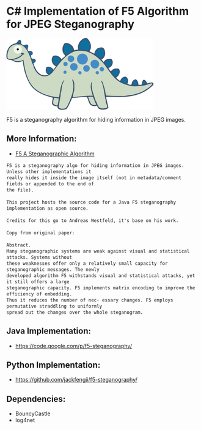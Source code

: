 # C# Implementation of F5 Algorithm for JPEG Steganography

![](steganosaurus.png)

F5 is a steganography algorithm for hiding information in JPEG images.

## More Information:
* [F5 A Steganographic Algorithm](F5-A-Steganographic-Algorithm.pdf)

```text
F5 is a steganography algo for hiding information in JPEG images.  Unless other implementations it 
really hides it inside the image itself (not in metadata/comment fields or appended to the end of
the file).

This project hosts the source code for a Java F5 steganography implementation as open source.

Credits for this go to Andreas Westfeld, it's base on his work.

Copy from original paper:

Abstract.
Many steganographic systems are weak against visual and statistical attacks. Systems without
these weaknesses offer only a relatively small capacity for steganographic messages. The newly 
developed algorithm F5 withstands visual and statistical attacks, yet it still offers a large 
steganographic capacity. F5 implements matrix encoding to improve the efficiency of embedding. 
Thus it reduces the number of nec- essary changes. F5 employs permutative straddling to uniformly 
spread out the changes over the whole steganogram.
```

## Java Implementation:
* https://code.google.com/p/f5-steganography/

## Python Implementation:
* https://github.com/jackfengji/f5-steganography/

## Dependencies:
* BouncyCastle
* log4net
